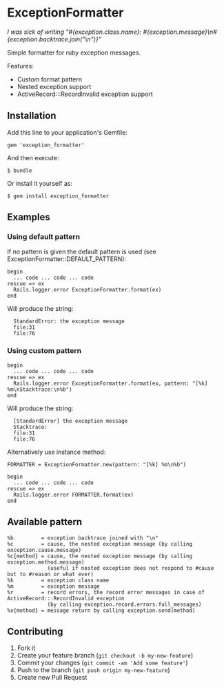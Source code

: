 # ExceptionFormatter

*I was sick of writing "#{exception.class.name}: #{exception.message}\\n#{exception.backtrace.join("\\n")}"*

Simple formatter for ruby exception messages.

Features:

* Custom format pattern
* Nested exception support
* ActiveRecord:::RecordInvalid exception support


## Installation

Add this line to your application's Gemfile:

    gem 'exception_formatter'

And then execute:

    $ bundle

Or install it yourself as:

    $ gem install exception_formatter

## Examples

### Using default pattern

If no pattern is given the default pattern is used (see ExceptionFormatter::DEFAULT_PATTERN):

    begin
      ... code ... code ... code
    rescue => ex
      Rails.logger.error ExceptionFormatter.format(ex)
    end

Will produce the string:

      StandardError: the exception message
      file:31
      file:76

### Using custom pattern

    begin
      ... code ... code ... code
    rescue => ex
      Rails.logger.error ExceptionFormatter.format(ex, pattern: "[%k] %m\nStacktrace:\n%b")
    end

Will produce the string:

      [StandardError] the exception message
      Stacktrace:
      file:31
      file:76

Alternatively use instance method:

    FORMATTER = ExceptionFormatter.new(pattern: "[%k] %m\n%b")

    begin
      ... code ... code ... code
    rescue => ex
      Rails.logger.error FORMATTER.format(ex)
    end

## Available pattern

    %b         = exception backtrace joined with "\n"
    %c         = cause, the nested exception message (by calling exception.cause.message)
    %c{method} = cause, the nested exception message (by calling exception.method.message)
                 (useful if nested exception does not respond to #cause but to #reason or what ever)
    %k         = exception class name
    %m         = exception message
    %r         = record errors, the record error messages in case of ActiveRecord:::RecordInvalid exception
                 (by calling exception.record.errors.full_messages)
    %x{method} = message return by calling exception.send(method)

## Contributing

1. Fork it
2. Create your feature branch (`git checkout -b my-new-feature`)
3. Commit your changes (`git commit -am 'Add some feature'`)
4. Push to the branch (`git push origin my-new-feature`)
5. Create new Pull Request
